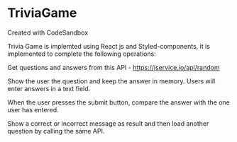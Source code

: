 # TriviaGame
Created with CodeSandbox

Trivia Game is implemted using  React js  and Styled-components, it is implemented to complete the following operations:

Get questions and answers from this API - https://jservice.io/api/random

Show the user the question and keep the answer in memory. Users will enter answers in a text field.

When the user presses the submit button, compare the answer with the one user has entered.

Show a correct or incorrect message as result and then load another question by calling the same API.

